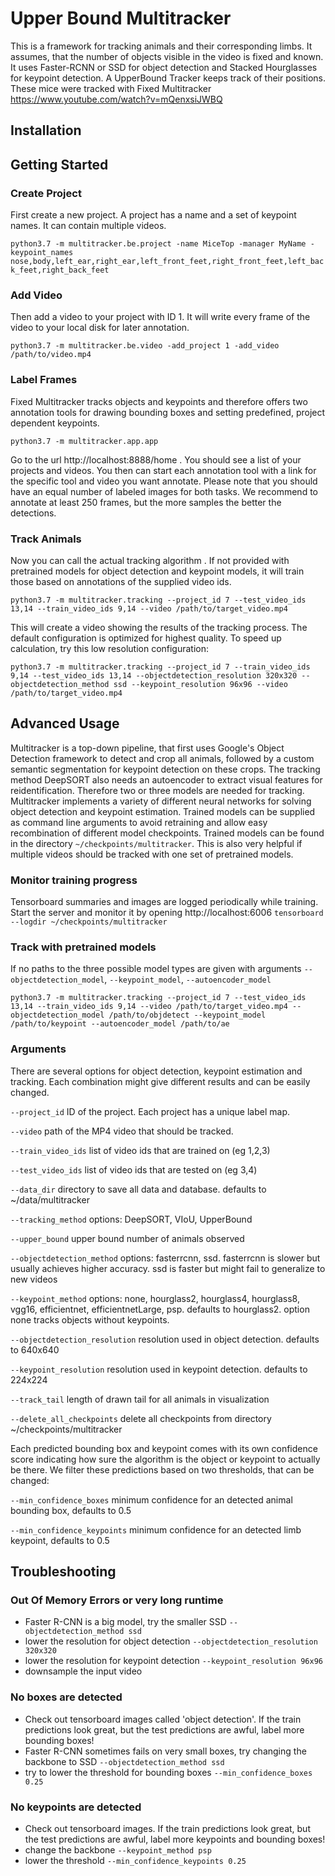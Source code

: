 # Upper Bound Multitracker

This is a framework for tracking animals and their corresponding limbs. It assumes, that the number of objects visible in the video is fixed and known. It uses Faster-RCNN or SSD for object detection and Stacked Hourglasses for keypoint detection. A UpperBound Tracker keeps track of their positions. These mice were tracked with Fixed Multitracker https://www.youtube.com/watch?v=mQenxsiJWBQ

## Installation

## Getting Started
### Create Project
First create a new project. A project has a name and a set of keypoint names. It can contain multiple videos.

```python3.7 -m multitracker.be.project -name MiceTop -manager MyName -keypoint_names nose,body,left_ear,right_ear,left_front_feet,right_front_feet,left_back_feet,right_back_feet ```

### Add Video
Then add a video to your project with ID 1. It will write every frame of the video to your local disk for later annotation.

```python3.7 -m multitracker.be.video -add_project 1 -add_video /path/to/video.mp4```

### Label Frames
Fixed Multitracker tracks objects and keypoints and therefore offers two annotation tools for drawing bounding boxes and setting predefined, project dependent keypoints. 

```python3.7 -m multitracker.app.app```

Go to the url http://localhost:8888/home . You should see a list of your projects and videos. You then can start each annotation tool with a link for the specific tool and video you want annotate. Please note that you should have an equal number of labeled images for both tasks. We recommend to annotate at least 250 frames, but the more samples the better the detections.

### Track Animals
Now you can call the actual tracking algorithm . If not provided with pretrained models for object detection and keypoint models, it will train those based on annotations of the supplied video ids.

```python3.7 -m multitracker.tracking --project_id 7 --test_video_ids 13,14 --train_video_ids 9,14 --video /path/to/target_video.mp4```

This will create a video showing the results of the tracking process. The default configuration is optimized for highest quality. To speed up calculation, try this low resolution configuration:

```python3.7 -m multitracker.tracking --project_id 7 --train_video_ids 9,14 --test_video_ids 13,14 --objectdetection_resolution 320x320 --objectdetection_method ssd --keypoint_resolution 96x96 --video /path/to/target_video.mp4```

## Advanced Usage
Multitracker is a top-down pipeline, that first uses Google's Object Detection framework to detect and crop all animals, followed by a custom semantic segmentation for keypoint detection on these crops. The tracking method DeepSORT also needs an autoencoder to extract visual features for reidentification. Therefore two or three models are needed for tracking. Multitracker implements a variety of different neural networks for solving object detection and keypoint estimation. 
Trained models can be supplied as command line arguments to avoid retraining and allow easy recombination of different model checkpoints. Trained models can be found in the directory `~/checkpoints/multitracker`. This is also very helpful if multiple videos should be tracked with one set of pretrained models.

### Monitor training progress
Tensorboard summaries and images are logged periodically while training. Start the server and monitor it by opening http://localhost:6006
`tensorboard --logdir ~/checkpoints/multitracker`

### Track with pretrained models
If no paths to the three possible model types are given with arguments `--objectdetection_model`, `--keypoint_model`, `--autoencoder_model`

```python3.7 -m multitracker.tracking --project_id 7 --test_video_ids 13,14 --train_video_ids 9,14 --video /path/to/target_video.mp4 --objectdetection_model /path/to/objdetect --keypoint_model /path/to/keypoint --autoencoder_model /path/to/ae```

### Arguments 


There are several options for object detection, keypoint estimation and tracking. Each combination might give different results and can be easily changed.

`--project_id` ID of the project. Each project has a unique label map.

`--video` path of the MP4 video that should be tracked.

`--train_video_ids` list of video ids that are trained on (eg 1,2,3)

`--test_video_ids` list of video ids that are tested on (eg 3,4)
 
`--data_dir` directory to save all data and database. defaults to ~/data/multitracker

`--tracking_method` options: DeepSORT, VIoU, UpperBound

`--upper_bound` upper bound number of animals observed

`--objectdetection_method` options: fasterrcnn, ssd. fasterrcnn is slower but usually achieves higher accuracy. ssd is faster but might fail to generalize to new videos

`--keypoint_method` options: none, hourglass2, hourglass4, hourglass8, vgg16, efficientnet, efficientnetLarge, psp. defaults to hourglass2. option none tracks objects without keypoints.

`--objectdetection_resolution` resolution used in object detection. defaults to 640x640

`--keypoint_resolution` resolution used in keypoint detection. defaults to 224x224

`--track_tail` length of drawn tail for all animals in visualization

`--delete_all_checkpoints` delete all checkpoints from directory ~/checkpoints/multitracker

Each predicted bounding box and keypoint comes with its own confidence score indicating how sure the algorithm is the object or keypoint to actually be there. We filter these predictions based on two thresholds, that can be changed:

`--min_confidence_boxes` minimum confidence for an detected animal bounding box, defaults to 0.5

`--min_confidence_keypoints` minimum confidence for an detected limb keypoint, defaults to 0.5

## Troubleshooting
### Out Of Memory Errors or very long runtime
- Faster R-CNN is a big model, try the smaller SSD ```--objectdetection_method ssd``` 
- lower the resolution for object detection ```--objectdetection_resolution 320x320```
- lower the resolution for keypoint detection ```--keypoint_resolution 96x96```
- downsample the input video 

### No boxes are detected
- Check out tensorboard images called 'object detection'. If the train predictions look great, but the test predictions are awful, label more bounding boxes!
- Faster R-CNN sometimes fails on very small boxes, try changing the backbone to SSD ```--objectdetection_method ssd``` 
- try to lower the threshold for bounding boxes ```--min_confidence_boxes 0.25```

### No keypoints are detected
- Check out tensorboard images. If the train predictions look great, but the test predictions are awful, label more keypoints and bounding boxes!
- change the backbone ```--keypoint_method psp```
- lower the threshold ```--min_confidence_keypoints 0.25```
